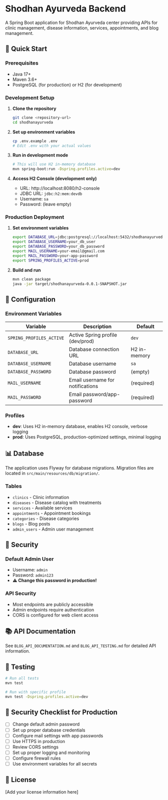 # Shodhan Ayurveda Backend

A Spring Boot application for Shodhan Ayurveda center providing APIs for clinic management, disease information, services, appointments, and blog management.

## 🚀 Quick Start

### Prerequisites
- Java 17+
- Maven 3.6+
- PostgreSQL (for production) or H2 (for development)

### Development Setup

1. **Clone the repository**
   ```bash
   git clone <repository-url>
   cd shodhanayurveda
   ```

2. **Set up environment variables**
   ```bash
   cp .env.example .env
   # Edit .env with your actual values
   ```

3. **Run in development mode**
   ```bash
   # This will use H2 in-memory database
   mvn spring-boot:run -Dspring.profiles.active=dev
   ```

4. **Access H2 Console (development only)**
   - URL: http://localhost:8080/h2-console
   - JDBC URL: `jdbc:h2:mem:devdb`
   - Username: `sa`
   - Password: (leave empty)

### Production Deployment

1. **Set environment variables**
   ```bash
   export DATABASE_URL=jdbc:postgresql://localhost:5432/shodhanayurveda
   export DATABASE_USERNAME=your_db_user
   export DATABASE_PASSWORD=your_db_password
   export MAIL_USERNAME=your-email@gmail.com
   export MAIL_PASSWORD=your-app-password
   export SPRING_PROFILES_ACTIVE=prod
   ```

2. **Build and run**
   ```bash
   mvn clean package
   java -jar target/shodhanayurveda-0.0.1-SNAPSHOT.jar
   ```

## 🔧 Configuration

### Environment Variables

| Variable | Description | Default |
|----------|-------------|---------|
| `SPRING_PROFILES_ACTIVE` | Active Spring profile (dev/prod) | `dev` |
| `DATABASE_URL` | Database connection URL | H2 in-memory |
| `DATABASE_USERNAME` | Database username | `sa` |
| `DATABASE_PASSWORD` | Database password | (empty) |
| `MAIL_USERNAME` | Email username for notifications | (required) |
| `MAIL_PASSWORD` | Email password/app-password | (required) |

### Profiles

- **dev**: Uses H2 in-memory database, enables H2 console, verbose logging
- **prod**: Uses PostgreSQL, production-optimized settings, minimal logging

## 📊 Database

The application uses Flyway for database migrations. Migration files are located in `src/main/resources/db/migration/`.

### Tables
- `clinics` - Clinic information
- `diseases` - Disease catalog with treatments
- `services` - Available services
- `appointments` - Appointment bookings
- `categories` - Disease categories
- `blogs` - Blog posts
- `admin_users` - Admin user management

## 🔐 Security

### Default Admin User
- Username: `admin`
- Password: `admin123`
- **⚠️ Change this password in production!**

### API Security
- Most endpoints are publicly accessible
- Admin endpoints require authentication
- CORS is configured for web client access

## 📚 API Documentation

See `BLOG_API_DOCUMENTATION.md` and `BLOG_API_TESTING.md` for detailed API information.

## 🧪 Testing

```bash
# Run all tests
mvn test

# Run with specific profile
mvn test -Dspring.profiles.active=dev
```

## 🚨 Security Checklist for Production

- [ ] Change default admin password
- [ ] Set up proper database credentials
- [ ] Configure mail settings with app passwords
- [ ] Use HTTPS in production
- [ ] Review CORS settings
- [ ] Set up proper logging and monitoring
- [ ] Configure firewall rules
- [ ] Use environment variables for all secrets

## 📝 License

[Add your license information here]
